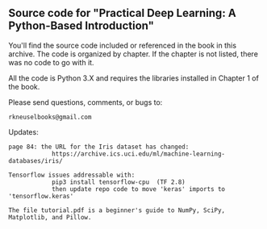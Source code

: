 Source code for "Practical Deep Learning: A Python-Based Introduction"
----------------------------------------------------------------------

You'll find the source code included or referenced in the book in this
archive.  The code is organized by chapter.  If the chapter is not listed,
there was no code to go with it.

All the code is Python 3.X and requires the libraries installed in Chapter 1
of the book.

Please send questions, comments, or bugs to:

    rkneuselbooks@gmail.com

Updates:

    page 84: the URL for the Iris dataset has changed:
                https://archive.ics.uci.edu/ml/machine-learning-databases/iris/

    Tensorflow issues addressable with:
                pip3 install tensorflow-cpu  (TF 2.8)
                then update repo code to move 'keras' imports to 'tensorflow.keras'

    The file tutorial.pdf is a beginner's guide to NumPy, SciPy, Matplotlib, and Pillow.

